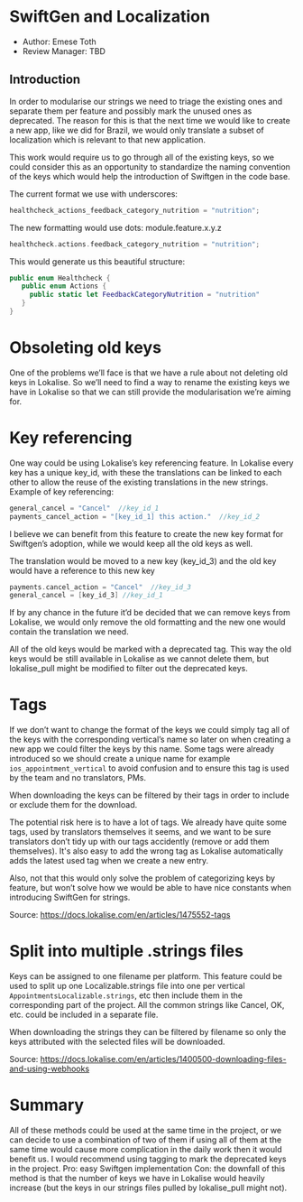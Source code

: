 # SwiftGen and Localization

* Author: Emese Toth
* Review Manager: TBD

## Introduction

In order to modularise our strings we need to triage the existing ones and separate them per feature and possibly mark the unused ones as deprecated. 
The reason for this is that the next time we would like to create a new app, like we did for Brazil, we would only translate a subset of localization which is relevant to that new application.

This work would require us to go through all of the existing keys, so we could consider this as an opportunity to standardize the naming convention of the keys which would help the introduction of Swiftgen in the code base.

The current format we use with underscores:
```swift
healthcheck_actions_feedback_category_nutrition = "nutrition";
```

The new formatting would use dots: module.feature.x.y.z
```swift
healthcheck.actions.feedback_category_nutrition = "nutrition";
```

This would generate us this beautiful structure:
```swift
public enum Healthcheck {
   public enum Actions {
     public static let FeedbackCategoryNutrition = "nutrition"
   }
}
```

# Obsoleting old keys
One of the problems we’ll face is that we have a rule about not deleting old keys in Lokalise. So we’ll need to find a way to rename the existing keys we have in Lokalise so that we can still provide the modularisation we’re aiming for.

# Key referencing

One way could be using Lokalise’s key referencing feature. In Lokalise every key has a unique key_id, with these the translations can be linked to each other to allow the reuse of the existing translations in the new strings.
Example of key referencing:
```swift
general_cancel = "Cancel"  //key_id_1
payments_cancel_action = "[key_id_1] this action."  //key_id_2
```
I believe we can benefit from this feature to create the new key format for Swiftgen’s adoption, while we would keep all the old keys as well. 

The translation would be moved to a new key (key_id_3) and the old key would have a reference to this new key
```swift
payments.cancel_action = "Cancel"  //key_id_3
general_cancel = [key_id_3] //key_id_1
```

If by any chance in the future it’d be decided that we can remove keys from Lokalise, we would only remove the old formatting and the new one would contain the translation we need.

All of the old keys would be marked with a deprecated tag. This way the old keys would be still available in Lokalise as we cannot delete them, but lokalise_pull might be modified to filter out the deprecated keys.

# Tags
If we don’t want to change the format of the keys we could simply tag all of the keys with the corresponding vertical’s name so later on when creating a new app we could filter the keys by this name.
Some tags were already introduced so we should create a unique name for example `ios_appointment_vertical` to avoid confusion and to ensure this tag is used by the team and no translators, PMs.

When downloading the keys can be filtered by their tags in order to include or exclude them for the download.

The potential risk here is to have a lot of tags. We already have quite some tags, used by translators themselves it seems, and we want to be sure translators don’t tidy up with our tags accidently (remove or add them themselves). It's also easy to add the wrong tag as Lokalise automatically adds the latest used tag when we create a new entry.

Also, not that this would only solve the problem of categorizing keys by feature, but won’t solve how we would be able to have nice constants when introducing SwiftGen for strings.

Source: https://docs.lokalise.com/en/articles/1475552-tags


# Split into multiple .strings files
Keys can be assigned to one filename per platform. This feature could be used to split up one Localizable.strings file into one per vertical `AppointmentsLocalizable.strings`, etc then include them in the corresponding part of the project.
All the common strings like Cancel, OK, etc. could be included in a separate file.

When downloading the strings they can be filtered by filename so only the keys attributed with the selected files will be downloaded.

Source: https://docs.lokalise.com/en/articles/1400500-downloading-files-and-using-webhooks


# Summary

All of these methods could be used at the same time in the project, or we can decide to use a combination of two of them if using all of them at the same time would cause more complication in the daily work then it would benefit us. 
I would recommend using tagging to mark the deprecated keys in the project.
Pro: easy Swiftgen implementation
Con: the downfall of this method is that the number of keys we have in Lokalise would heavily increase (but the keys in our strings files pulled by lokalise_pull might not).
